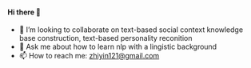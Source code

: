 #### Hi there 👋
- 👯 I’m looking to collaborate on text-based social context knowledge base construction, text-based personality reconition
- 💬 Ask me about how to learn nlp with a lingistic background
- 📫 How to reach me: zhiyin121@gmail.com

<!--
**zhiyin121/zhiyin121** is a ✨ _special_ ✨ repository because its `README.md` (this file) appears on your GitHub profile.

Here are some ideas to get you started:

- 🔭 I’m currently working on ...
- 🌱 I’m currently learning ...
- 👯 I’m looking to collaborate on ...
- 🤔 I’m looking for help with ...
- 💬 Ask me about ...
- 📫 How to reach me: ...
- 😄 Pronouns: ...
- ⚡ Fun fact: ...
-->
